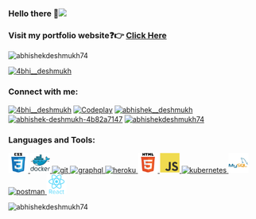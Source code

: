 
### Hello there :eyes:<img src="https://raw.githubusercontent.com/iampavangandhi/iampavangandhi/master/gifs/Hi.gif" width="30px">

### Visit my portfolio website:question::point_right: [Click Here](https://www.abhishekdeshmukh.com/)

<p align="left"> <img src="https://komarev.com/ghpvc/?username=abhishekdeshmukh74&label=Profile%20views&color=0e75b6&style=flat" alt="abhishekdeshmukh74" /> </p>

<p align="left"> <a href="https://twitter.com/4bhi__deshmukh" target="blank"><img src="https://img.shields.io/twitter/follow/4bhi__deshmukh?logo=twitter&style=for-the-badge" alt="4bhi__deshmukh" /></a> </p>

<h3 align="left">Connect with me:</h3>
<p align="left">
<a href="https://twitter.com/4bhi__deshmukh" target="blank"><img align="center" src="https://cdn.jsdelivr.net/npm/simple-icons@3.0.1/icons/twitter.svg" alt="4bhi__deshmukh" height="30" width="40" /></a>
<a href="https://www.youtube.com/channel/UCzZeBOATg2XknvLwTFzNJDg" target="blank"><img align="center" src="https://cdn.jsdelivr.net/npm/simple-icons@3.0.1/icons/youtube.svg" alt="Codeplay" height="30" width="40" /></a>
<a href="https://www.instagram.com/abhishek__deshmukh" target="blank"><img align="center" src="https://cdn.jsdelivr.net/npm/simple-icons@3.0.1/icons/instagram.svg" alt="abhishek__deshmukh" height="30" width="40" /></a>
<a href="https://www.linkedin.com/in/abhishek-deshmukh-4b82a7147" target="blank"><img align="center" src="https://cdn.jsdelivr.net/npm/simple-icons@3.0.1/icons/linkedin.svg" alt="abhishek-deshmukh-4b82a7147" height="30" width="40" /></a>
 <a href="https://www.facebook.com/abhishekdeshmukh74" target="blank"><img align="center" src="https://cdn.jsdelivr.net/npm/simple-icons@3.0.1/icons/facebook.svg" alt="abhishekdeshmukh74" height="30" width="40" /></a>
</p>

<h3 align="left">Languages and Tools:</h3>
<p>
    <a href="https://www.w3schools.com/css/" target="_blank">
        <img src="https://raw.githubusercontent.com/devicons/devicon/master/icons/css3/css3-original-wordmark.svg"
            alt="css3" width="40" height="40" /> </a>
    <a href="https://www.docker.com/" target="_blank"> <img
            src="https://raw.githubusercontent.com/devicons/devicon/master/icons/docker/docker-original-wordmark.svg"
            alt="docker" width="40" height="40" /> </a>
    <a href="https://git-scm.com/" target="_blank"> <img
            src="https://www.vectorlogo.zone/logos/git-scm/git-scm-icon.svg" alt="git" width="40" height="40" /> </a>
    <a href="https://graphql.org" target="_blank"> <img src="https://www.vectorlogo.zone/logos/graphql/graphql-icon.svg"
            alt="graphql" width="40" height="40" />
    </a>
    <a href="https://heroku.com" target="_blank"> <img src="https://www.vectorlogo.zone/logos/heroku/heroku-icon.svg"
            alt="heroku" width="40" height="40" />
    </a>
    <a href="https://www.w3.org/html/" target="_blank"> <img
            src="https://raw.githubusercontent.com/devicons/devicon/master/icons/html5/html5-original-wordmark.svg"
            alt="html5" width="40" height="40" />
    </a>
    <a href="https://developer.mozilla.org/en-US/docs/Web/JavaScript" target="_blank"> <img
            src="https://raw.githubusercontent.com/devicons/devicon/master/icons/javascript/javascript-original.svg"
            alt="javascript" width="40" height="40" />
    </a>
    <a href="https://kubernetes.io" target="_blank"> <img
            src="https://www.vectorlogo.zone/logos/kubernetes/kubernetes-icon.svg" alt="kubernetes" width="40"
            height="40" />
    </a>
    <a href="https://www.mysql.com/" target="_blank"> <img
            src="https://raw.githubusercontent.com/devicons/devicon/master/icons/mysql/mysql-original-wordmark.svg"
            alt="mysql" width="40" height="40" />
    </a>
    <a href="https://postman.com" target="_blank"> <img
            src="https://www.vectorlogo.zone/logos/getpostman/getpostman-icon.svg" alt="postman" width="40"
            height="40" />
    </a>
    <a href="https://reactjs.org/" target="_blank"> <img
            src="https://raw.githubusercontent.com/devicons/devicon/master/icons/react/react-original-wordmark.svg"
            alt="react" width="40" height="40" />
    </a>
</p>

<p><img align="left" src="https://github-readme-stats.vercel.app/api?username=abhishekdeshmukh74&show_icons=true&locale=en" alt="abhishekdeshmukh74" /></p>
